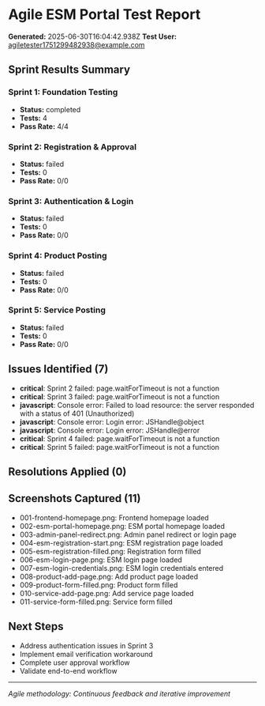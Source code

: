 # Agile ESM Portal Test Report
**Generated:** 2025-06-30T16:04:42.938Z
**Test User:** agiletester1751299482938@example.com

## Sprint Results Summary

### Sprint 1: Foundation Testing
- **Status:** completed
- **Tests:** 4
- **Pass Rate:** 4/4

### Sprint 2: Registration & Approval  
- **Status:** failed
- **Tests:** 0
- **Pass Rate:** 0/0

### Sprint 3: Authentication & Login
- **Status:** failed
- **Tests:** 0
- **Pass Rate:** 0/0

### Sprint 4: Product Posting
- **Status:** failed
- **Tests:** 0
- **Pass Rate:** 0/0

### Sprint 5: Service Posting
- **Status:** failed
- **Tests:** 0
- **Pass Rate:** 0/0

## Issues Identified (7)
- **critical**: Sprint 2 failed: page.waitForTimeout is not a function
- **critical**: Sprint 3 failed: page.waitForTimeout is not a function
- **javascript**: Console error: Failed to load resource: the server responded with a status of 401 (Unauthorized)
- **javascript**: Console error: Login error: JSHandle@object
- **javascript**: Console error: Login error: JSHandle@error
- **critical**: Sprint 4 failed: page.waitForTimeout is not a function
- **critical**: Sprint 5 failed: page.waitForTimeout is not a function

## Resolutions Applied (0)


## Screenshots Captured (11)
- 001-frontend-homepage.png: Frontend homepage loaded
- 002-esm-portal-homepage.png: ESM portal homepage loaded
- 003-admin-panel-redirect.png: Admin panel redirect or login page
- 004-esm-registration-start.png: ESM registration page loaded
- 005-esm-registration-filled.png: Registration form filled
- 006-esm-login-page.png: ESM login page loaded
- 007-esm-login-credentials.png: ESM login credentials entered
- 008-product-add-page.png: Add product page loaded
- 009-product-form-filled.png: Product form filled
- 010-service-add-page.png: Add service page loaded
- 011-service-form-filled.png: Service form filled

## Next Steps
- Address authentication issues in Sprint 3
- Implement email verification workaround
- Complete user approval workflow
- Validate end-to-end workflow

---
*Agile methodology: Continuous feedback and iterative improvement*
